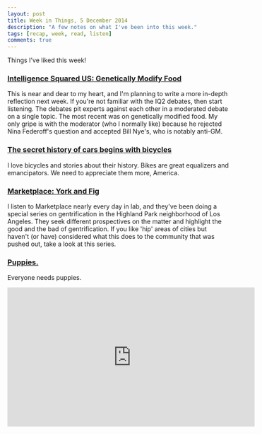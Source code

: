 ```yaml
---
layout: post
title: Week in Things, 5 December 2014
description: "A few notes on what I've been into this week."
tags: [recap, week, read, listen]
comments: true
---
```

Things I've liked this week!

### [Intelligence Squared US: Genetically Modify Food](http://intelligencesquaredus.org/debates/past-debates/item/1161-genetically-modify-food)
This is near and dear to my heart, and I'm planning to write a more in-depth reflection next week. If you're not familiar with the IQ2 debates, then start listening. The debates pit experts against each other in a moderated debate on a single topic. The most recent was on genetically modified food. My only gripe is with the moderator (who I normally like) because he rejected Nina Federoff's question and accepted Bill Nye's, who is notably anti-GM. 

### [The secret history of cars begins with bicycles](http://www.citylab.com/commute/2014/12/the-secret-history-of-cars-begins-with-bicycles/383254/)
I love bicycles and stories about their history. Bikes are great equalizers and emancipators. We need to appreciate them more, America.

### [Marketplace: York and Fig](http://www.newyorker.com/magazine/2014/12/01/quiet-german)
I listen to Marketplace nearly every day in lab, and they've been doing a special series on gentrification in the Highland Park neighborhood of Los Angeles. They seek different prospectives on the matter and highlight the good and the bad of gentrification. If you like 'hip' areas of cities but haven't (or have) considered what this does to the community that was pushed out, take a look at this series.  

### [Puppies.](http://www.youtube.com/watch?v=ZphsDKnLTPI&feature=youtu.be)
Everyone needs puppies.

<iframe width="560" height="315" src="http://www.youtube.com/embed/ZphsDKnLTPI" frameborder="0"> </iframe>





